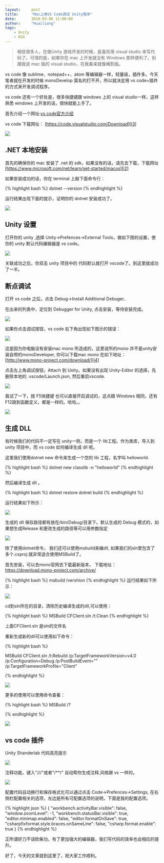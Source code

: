 ```yaml
---
layout:     post
title:      "Mac上用VS Code调试 Unity程序"
date:       2018-03-06 11:00:00
author:     "Huailiang"
tags:
    - Unity
    - OSX
---
```



> 相信很多人，在做Unity 游戏开发的时候，是喜欢用 visual studio 来写代码了。可惜的是，如果你在 mac 上开发就没有 Windows 那样便利了。别跟我说 mac 版的 visual studio，在我看来就像阉割版。

vs code 像 sublime、notepad++、atom 等编辑器一样，轻量级，插件多。今天笔者就在开发的时候 monoDevelop 莫名的打不开，所以就决定用 vs code+插件的方式来开发调试程序。

vs code 还有一个好处是，很多快捷键跟 windows 上的 visual studio一样，这样熟悉 windows 上开发的话，很快就能上手了。

首先介绍一个网址:[vs code官方介绍][i1]  

 vs code 下载网址：
[https://code.visualstudio.com/Download][i3]

![](/img/post-vscode/vs1.jpg)


## .NET 本地安装

 首先的确保你的 mac 安装了 .net 的 sdk，如果没有的话，请先去下载，下载网址[https://www.microsoft.com/net/learn/get-started/macos][i2]

如果安装成功的话，你在 terminal 上敲下面命令行：

{% highlight bash %}
dotnet --version
{% endhighlight %}

运行结果出现下面的提示，证明你的 dotnet 安装成功了。

![](/img/post-vscode/vs2.jpg)


## Unity 设置

打开你的 unity ,选择 Unity->Prefences->External Tools，做如下图的设置，使你的 unity 默认代码编辑器是 vs code。

![](/img/post-vscode/vs3.gif)

关联成功之后，你双击 unity 项目中的 代码默认就打开 vscode了。到这里就成功了一半。


## 断点调试

打开 vs code 之后，点击 Debug->Install Additional Debuger..

在出来的列表中，定位到 Debugger for Unity, 点击安装，等待安装完成。


![](/img/post-vscode/vs4.jpg)


如果你点击调试按钮，vs code 右下角出现如下图示的错误：

![](/img/post-vscode/vs7.jpg)



这是因为你电脑没有安装mac mono 所造成的，这里说所的mono 并不是unity安装自带的monoDeveloper, 你可以下载mac mono 在如下地址：
[http://www.mono-project.com/download/][i4]

点击左上角调试按钮，Attach 到 Unity。如果没有出现 Unity-Editor 的选择，先删除本地的 .vscode/Launch.json, 然后重启vscode.


![](/img/post-vscode/vs5.jpg)




我试了一下，按 F5快捷键 也可以直接开启调试的，这点跟 Windows 相同，还有 F12跳到函数定义，都是一样的。哈哈。。


![](/img/post-vscode/vs6.jpg)

## 生成 DLL

有时候我们的代码不一定写在 unity一侧，而是一个 lib工程。作为类库，导入到 unity 项目中，而 vs code 如何编译生成 dll 呢。

这里我们使用dotnet new 命令来生成一个空的 lib 工程，名字叫 helloworld.

{% highlight bash %}
dotnet new classlib -n "helloworld"
{% endhighlight %}

然后编译生成 dll 。

{% highlight bash %}
dotnet restore
dotnet build
{% endhighlight %}

运行结果如下所示：

![](/img/post-vscode/vs8.jpg)

生成的 dll 保存路径都有放在/bin/Debug/目录下。默认生成的 Debug 模式的，如果想生成Release 和更改生成的路径等可以用参数指定

![](/img/post-vscode/vs9.jpg)


除了使用dotnet命令， 我们还可以使用msbuild来编dll,  如果我们的sln里包含了多个.csproj 就非常适合使用MSBuild了。

首先安装，可以去mono官网去下载最新版本， 下载地址：https://download.mono-project.com/archive/

{% highlight bash %}
msbuild /vershion
{% endhighlight %}
运行结果如下所示：

![](/img/post-vscode/vs12.jpg)

cd到sln所在的目录，清除历史编译生成的dll,可以使用：

{% highlight bash %}
MSBuild CFClient.sln /t:Clean
{% endhighlight %}

上面CFClient.sln 是sln的文件名

重新生成新的dll可以使用如下命令：

{% highlight bash %}

MSBuild CFClient.sln /t:Rebuild /p:TargetFrameworkVersion=v4.0 /p:Configuration=Debug /p:PostBuildEvent="" /p:TargetFrameworkProfile="Client"

{% endhighlight %}

![](/img/post-vscode/vs13.jpg)

更多的使用可以使用命令查看：

{% highlight bash %}
MSBuild /?

{% endhighlight %}

![](/img/post-vscode/vs14.jpg)


## vs code 插件

Unity Shanderlab 代码高亮提示

![](/img/post-vscode/vs11.jpg)


注释功能，键入"///"或者"/**/" 自动帮你生成注释,风格跟 vs 一样的。


![](/img/post-vscode/vs10.jpg)


配置代码自动换行和保存格式化可以通过点击 Code->Prefences->Settings,
在右侧栏配置相关的选项，左边是所有可配置选项的说明，下面是我的配置选项。

{% highlight json %}
{
    "workbench.activityBar.visible": false,
    "window.zoomLevel": -1,
    "workbench.statusBar.visible": true,
    "editor.minimap.enabled": false,
    "editor.formatOnSave": true,
    "csharpfixformat.style.braces.onSameLine": false,
    "csharp.format.enable": true
}
{% endhighlight %}

正所谓好刀不误砍柴功，有了更加强大的编辑器，我们写代码的效率也会相应的提升。

好了，今天的文章就到这里了，祝大家工作顺利。



[i1]: https://code.visualstudio.com/docs/other/unity

[i2]:https://www.microsoft.com/net/learn/get-started/macos

[i3]:https://code.visualstudio.com/Download

[i4]:http://www.mono-project.com/download/
